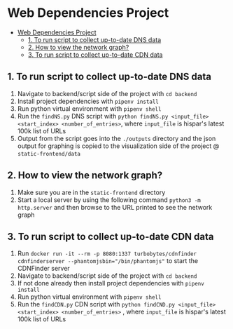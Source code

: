 # Web Dependencies Project

- [Web Dependencies Project](#web-dependencies-project)
  - [1. To run script to collect up-to-date DNS data](#1-to-run-script-to-collect-up-to-date-dns-data)
  - [2. How to view the network graph?](#2-how-to-view-the-network-graph)
  - [3. To run script to collect up-to-date CDN data](#3-to-run-script-to-collect-up-to-date-cdn-data)
  
## 1. To run script to collect up-to-date DNS data
1. Navigate to backend/script side of the project with `cd backend` 
2. Install project dependencies with `pipenv install`
3. Run python virtual environment with `pipenv shell`
4. Run the `findNS.py` DNS script with `python findNS.py <input_file> <start_index> <number_of_entries>`, where `input_file` is hispar's latest 100k list of URLs
5. Output from the script goes into the `./outputs` directory and the json output for graphing is copied to the visualization side of the project @ `static-frontend/data`  

## 2. How to view the network graph?
1. Make sure you are in the `static-frontend` directory
2. Start a local server by using the following command `python3 -m http.server` and then browse to the URL printed to see the network graph

## 3. To run script to collect up-to-date CDN data
1. Run `docker run -it --rm -p 8080:1337 turbobytes/cdnfinder cdnfinderserver --phantomjsbin="/bin/phantomjs"` to start the CDNFinder server
2. Navigate to backend/script side of the project with `cd backend`  
3. If not done already then install project dependencies with `pipenv install`
4. Run python virtual environment with `pipenv shell`
5. Run the `findCDN.py` CDN script with `python findCND.py <input_file> <start_index> <number_of_entries>` , where `input_file` is hispar's latest 100k list of URLs